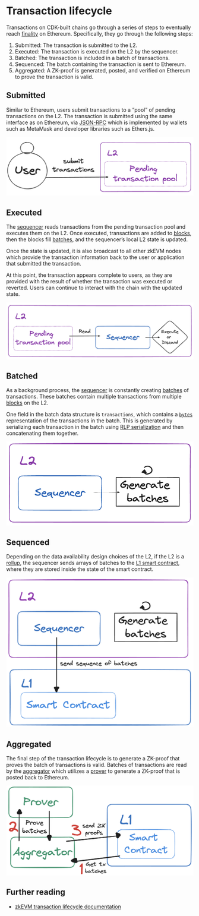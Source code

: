 # Transaction lifecycle

Transactions on  CDK-built chains go through a series of steps to eventually reach [finality](./transaction-finality.md) on Ethereum.
Specifically, they go through the following steps:

1. Submitted: The transaction is submitted to the L2.
2. Executed: The transaction is executed on the L2 by the sequencer.
3. Batched: The transaction is included in a batch of transactions.
4. Sequenced: The batch containing the transaction is sent to Ethereum.
5. Aggregated: A ZK-proof is generated, posted, and verified on Ethereum to prove the transaction is valid.

## Submitted

Similar to Ethereum, users submit transactions to a &ldquo;pool&rdquo; of pending transactions on the L2. The transaction is submitted using the same interface as on Ethereum, via [JSON-RPC](https://ethereum.org/en/developers/docs/apis/json-rpc/) which is implemented by wallets such as MetaMask and developer libraries such as Ethers.js.

![User submitting transactions to L2](../../img/cdk/user-to-pending-pool.png)

## Executed

The [sequencer](./architecture.md#sequencer) reads transactions from the pending transaction pool and executes them on the L2. Once executed, transactions are added to [blocks](./blocks.md#block), then the blocks fill [batches](./blocks.md#batch), and the sequencer’s local L2 state is updated.

Once the state is updated, it is also broadcast to all other zkEVM nodes which provide the transaction information back to the user or application that submitted the transaction.

At this point, the transaction appears complete to users, as they are provided with the result of whether the transaction was executed or reverted. Users can continue to interact with the chain with the updated state.

![Transaction executed on L2](../../img/cdk/execution.png)

## Batched

As a background process, the [sequencer](./architecture.md#sequencer) is constantly creating [batches](./blocks.md#batch) of transactions. These batches contain multiple transactions from multiple [blocks](./blocks.md#block) on the L2.

One field in the batch data structure is `transactions`, which contains a [`bytes`](https://docs.soliditylang.org/en/latest/types.html#bytes-and-string-as-arrays) representation of the transactions in the batch. This is generated by serializing each transaction in the batch using [RLP serialization](https://ethereum.org/en/developers/docs/data-structures-and-encoding/rlp/) and then concatenating them together.

![Batch of transactions](../../img/cdk/batch-generation.png)

## Sequenced

Depending on the data availability design choices of the L2, if the L2 is a [rollup](./rollup-vs-validium.md#rollups), the sequencer sends arrays of batches to the [L1 smart contract](./architecture.md#l1-smart-contracts), where they are stored inside the state of the smart contract.

![Sequence Batches](../../img/cdk/sequence-batches.png)

## Aggregated

The final step of the transaction lifecycle is to generate a ZK-proof that proves the batch of transactions is valid. Batches of transactions are read by the [aggregator](./architecture.md#aggregator) which utilizes a [prover](./architecture.md#prover) to generate a ZK-proof that is posted back to Ethereum.

![Aggregator posting ZK-proof](../../img/cdk/aggregate-batches.png)

## Further reading

- [zkEVM transaction lifecycle documentation](https://docs.polygon.technology/zkEVM/architecture/protocol/transaction-life-cycle/submit-transaction/)
